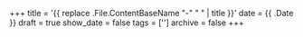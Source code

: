 +++
title = '{{ replace .File.ContentBaseName "-" " " | title }}'
date = {{ .Date }}
draft = true
show_date = false
tags = ['']
archive = false
+++
